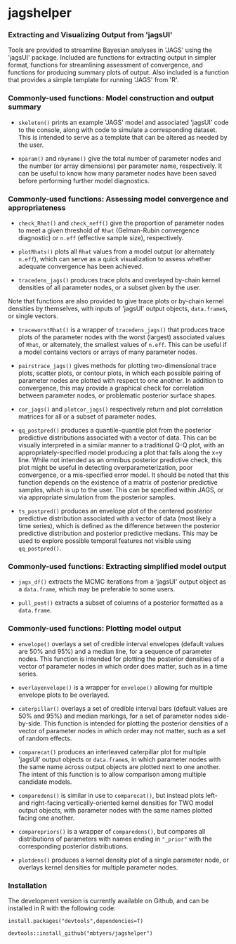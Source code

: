 # jagshelper 

### Extracting and Visualizing Output from 'jagsUI'

Tools are provided to streamline Bayesian analyses in 'JAGS' using 
the 'jagsUI' package.  Included are functions for extracting output in 
simpler format, functions for streamlining assessment of convergence, and 
functions for producing summary plots of output.  Also included is a 
function that provides a simple template for running 'JAGS' from 'R'.

### Commonly-used functions: Model construction and output summary

* `skeleton()` prints an example 'JAGS' model and associated 'jagsUI' code to 
the console, along with code to simulate a corresponding dataset.  This is 
intended to serve as a template that can be altered as needed by the user.

* `nparam()` and `nbyname()` give the total number of parameter nodes and the 
number (or array dimensions) per parameter name, respectively.  It can be 
useful to know how many parameter nodes have been saved before performing further
model diagnostics.

### Commonly-used functions: Assessing model convergence and appropriateness

* `check_Rhat()` and `check_neff()` give the proportion of parameter nodes to 
meet a given threshold of `Rhat` (Gelman-Rubin convergence diagnostic) or `n.eff` 
(effective sample size), respectively.

* `plotRhats()` plots all `Rhat` values from a model output (or alternately `n.eff`),
which can serve as a quick visualization to assess whether adequate convergence 
has been achieved.  

* `tracedens_jags()` produces trace plots and overlayed by-chain kernel densities
of all parameter nodes, or a subset given by the user.  

Note that functions are 
also provided to give trace plots or by-chain kernel densities by themselves, with
inputs of 'jagsUI' output objects, `data.frame`s, or single vectors.

* `traceworstRhat()` is a wrapper of `tracedens_jags()` that produces trace plots
of the parameter nodes with the worst (largest) associated values of `Rhat`, or 
alternately, the smallest values of `n.eff`.  This can be useful if a model contains
vectors or arrays of many parameter nodes.

* `pairstrace_jags()` gives methods for plotting two-dimensional trace plots, 
scatter plots, or contour plots, in which each possible pairing of parameter nodes are
plotted with respect to one another.  In addition to convergence, this may provide
a graphical check for correlation between parameter nodes, or problematic posterior 
surface shapes.

* `cor_jags()` and `plotcor_jags()` respectively return and plot correlation matrices 
for all or a subset of parameter nodes.

* `qq_postpred()` produces a quantile-quantile plot from the posterior predictive
distributions associated with a vector of data.  This can be visually interpreted
in a similar manner to a traditional Q-Q plot, with an appropriately-specified
model producing a plot that falls along the x=y line.  While not intended as
an omnibus posterior predictive check, this plot might be useful in detecting 
overparameterization, poor convergence, or a mis-specified error model.  It should
be noted that this function depends on the existence of a matrix of posterior 
predictive samples, which is up to the user.  This can be specified within JAGS,
or via appropriate simulation from the posterior samples.

* `ts_postpred()` produces an envelope plot of the centered posterior predictive
distribution associated with a vector of data (most likely a time series), which
is defined as the difference between the posterior predictive distribution and 
posterior predictive medians.  This may be used to explore possible temporal
features not visible using `qq_postpred()`.

### Commonly-used functions: Extracting simplified model output

* `jags_df()` extracts the MCMC iterations from a 'jagsUI' output object as a `data.frame`,
which may be preferable to some users.

* `pull_post()` extracts a subset of columns of a posterior formatted as a `data.frame`.

### Commonly-used functions: Plotting model output

* `envelope()` overlays a set of credible interval envelopes (default values are 50%
and 95%) and a median line, for a sequence of parameter nodes.  This 
function is intended for plotting the posterior densities of a vector of parameter
nodes in which order does matter, such as in a time series.

* `overlayenvelope()` is a wrapper for `envelope()` allowing for multiple envelope
plots to be overlayed.

* `caterpillar()` overlays a set of credible interval bars (default values are 50%
and 95%) and median markings, for a set of parameter nodes side-by-side.  This 
function is intended for plotting the posterior densities of a vector of parameter
nodes in which order may not matter, such as a set of random effects.

* `comparecat()` produces an interleaved caterpillar plot for multiple 'jagsUI' 
output objects or `data.frame`s, in which parameter nodes with the same name across
output objects are plotted next to one another.  The intent of this function is to
allow comparison among multiple candidate models.

* `comparedens()` is similar in use to `comparecat()`, but instead plots left- 
and right-facing vertically-oriented kernel densities for TWO model output objects,
with parameter nodes with the same names plotted facing one another.

* `comparepriors()` is a wrapper of `comparedens()`, but compares all distributions
of parameters with names ending in `"_prior"` with the corresponding posterior
distributions.

* `plotdens()` produces a kernel density plot of a single parameter node, or 
overlays kernel densities for multiple parameter nodes.


### Installation

The development version is currently available on Github, and can be installed in R with the following code:

`install.packages("devtools",dependencies=T)`

`devtools::install_github("mbtyers/jagshelper")`
